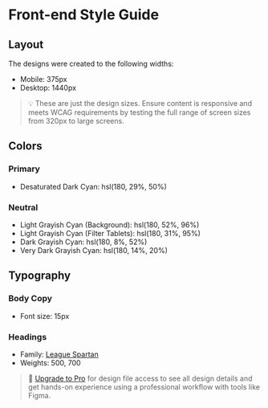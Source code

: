 # Front-end Style Guide

## Layout

The designs were created to the following widths:

- Mobile: 375px
- Desktop: 1440px

> 💡 These are just the design sizes. Ensure content is responsive and meets WCAG requirements by testing the full range of screen sizes from 320px to large screens.

## Colors

### Primary

- Desaturated Dark Cyan: hsl(180, 29%, 50%)

### Neutral

- Light Grayish Cyan (Background): hsl(180, 52%, 96%)
- Light Grayish Cyan (Filter Tablets): hsl(180, 31%, 95%)
- Dark Grayish Cyan: hsl(180, 8%, 52%)
- Very Dark Grayish Cyan: hsl(180, 14%, 20%)

## Typography

### Body Copy

- Font size: 15px

### Headings

- Family: [League Spartan](https://fonts.google.com/specimen/League+Spartan)
- Weights: 500, 700

> 💎 [Upgrade to Pro](https://www.frontendmentor.io/pro?ref=style-guide) for design file access to see all design details and get hands-on experience using a professional workflow with tools like Figma.
<div>
 <!-- <div class="tablefirst borderLeft">
          <div>
            <img src="./images/photosnap.svg" alt="">
          </div>
          <div class="second">
            <div class="toolname">
              <p class="Photoshop">Photoshop</p>
              <p class="new">NEW!</p>
              <p class="feature">FEATURED</p>
            </div>
            <div class="professionname">
              Senior Frontend Developer
            </div>
            <div class="timeAndPlace">
              <p>1d ago</p>
              <p>.</p>
              <p>Full Time</p>
              <p>.</p>
              <p>USA ONLY</p>
            </div>
          </div>
          <div class="skillname">
            <p>Frontend</p>
            <p>Senior</p>
            <p>HTML</p>
            <p>CSS</p>
            <p>JavaScript</p>
          </div>
        </div>
        <div class="tablefirst borderLeft">
          <div>
            <img src="./images/manage.svg" alt="">
          </div>
          <div class="second">
            <div class="toolname">
              <p class="Photoshop">Manage</p>
              <p class="new">NEW!</p>
              <p class="feature">FEATURED</p>
            </div>
            <div class="professionname">
              Fullstack Developer

            </div>
            <div class="timeAndPlace">
              <p>1d ago</p>
              <p>.</p>
              <p>Part Time</p>
              <p>.</p>
              <p>Remote</p>
            </div>
          </div>
          <div class="skillname">
            <p>Fullstack</p>
            <p>Midweight</p>
            <p>React</p>
            <p>Python</p>
          </div>
        </div>
        <div class="tablefirst">
          <div>
            <img src="./images/account.svg" alt="">
          </div>
          <div class="second">
            <div class="toolname">
              <p class="Photoshop">Account</p>
              <p class="new">NEW!</p>
              <!-- <p class="feature">FEATURED</p> -->
            </div>
            <div class="professionname">
              Junior Frontend Developer

            </div>
            <div class="timeAndPlace">
              <p>2d ago</p>
              <p>.</p>
              <p>Part Time</p>
              <p>.</p>
              <p>USA ONLY</p>
            </div>
          </div>
          <div class="skillname">
            <p>Frontend</p>
            <p>Junior</p>
            <p>React</p>
            <p>Sass</p>
            <p>JavaScript</p>
          </div>
        </div>
        <div class="tablefirst">
          <div>
            <img src="./images/myhome.svg" alt="">
          </div>
          <div class="second">
            <div class="toolname">
              <p class="Photoshop">MyHome</p>
              <!-- <p class="new">NEW!</p>
              <p class="feature">FEATURED</p> -->
            </div>
            <div class="professionname">
              Junior Frontend Developer

            </div>
            <div class="timeAndPlace">
              <p>5d ago</p>
              <p>.</p>
              <p>Contract</p>
              <p>.</p>
              <p>USA ONLY</p>
            </div>
          </div>
          <div class="skillname">
            <p>Frontend</p>
            <p>Junior</p>
            <p>CSS</p>
            <p>Java Script</p>
          </div>
        </div>
        <div class="tablefirst">
          <div>
            <img src="./images/loop-studios.svg" alt="">
          </div>
          <div class="second">
            <div class="toolname">
              <p class="Photoshop">Loop Studias</p>
              <!-- <p class="new">NEW!</p>
              <p class="feature">FEATURED</p> -->
            </div>
            <div class="professionname">
              Software Engineer
            </div>
            <div class="timeAndPlace">
              <p>1w ago</p>
              <p>.</p>
              <p>Full Time</p>
              <p>.</p>
              <p>Worldwide</p>
            </div>
          </div>
          <div class="skillname">
            <p>Fullstack</p>
            <p>Midweight</p>
            <p>Java Script</p>
            <p>Sass</p>
            <p>Ruby</p>
          </div>
        </div>
        <div class="tablefirst">
          <div>
            <img src="./images/faceit.svg" alt="">
          </div>
          <div class="second">
            <div class="toolname">
              <p class="Photoshop">Faceit</p>
              <!-- <p class="new">NEW!</p> -->
              <!-- <p class="feature">FEATURED</p> -->
            </div>
            <div class="professionname">
              Junior Backend Developer
            </div>
            <div class="timeAndPlace">
              <p>2w ago</p>
              <p>.</p>
              <p>Full Time</p>
              <p>.</p>
              <p>UK ONLY</p>
            </div>
          </div>
          <div class="skillname">
            <p>Backend</p>
            <p>Junior</p>
          <p>Ruby</p>
            <p>RoR</p>
          </div>
        </div>
        <div class="tablefirst">
          <div>
            <img src="./images/shortly.svg" alt="">
          </div>
          <div class="second">
            <div class="toolname">
              <p class="Photoshop">Shortly</p>
              <!-- <p class="new">NEW!</p>
              <p class="feature">FEATURED</p> -->
            </div>
            <div class="professionname">
              Junior Developer
            </div>
            <div class="timeAndPlace">
              <p>2w ago</p>
              <p>.</p>
              <p>Full Time</p>
              <p>.</p>
              <p>Worldwide</p>
            </div>
          </div>
          <div class="skillname">
            <p>Frontend</p>
            <p>Junior</p>
            <p>HTML</p>
            <p>Sass</p>
            <p>Java Script</p>
          </div>
        </div>
        <div class="tablefirst">
          <div>
            <img src="./images/insure.svg" alt="">
          </div>
          <div class="second">
            <div class="toolname">
              <p class="Photoshop">Insure</p>
              <!-- <p class="new">NEW!</p>
              <p class="feature">FEATURED</p> -->
            </div>
            <div class="professionname">
              Junior Frontend Developer
            </div>
            <div class="timeAndPlace">
              <p>2w ago</p>
              <p>.</p>
              <p>Full Time</p>
              <p>.</p>
              <p>USA ONLY</p>
            </div>
          </div>
          <div class="skillname">
            <p>Frontend</p>
            <p>Junior</p>
            <p>Vue</p>
            <p>Java Script</p>
            <p>Sass</p>
          </div>
        </div>
        <div class="tablefirst">
          <div>
            <img src="./images/eyecam-co.svg" alt="">
          </div>
          <div class="second">
            <div class="toolname">
              <p class="Photoshop">Full Stack Engineer</p>
              <!-- <p class="new">NEW!</p>
              <p class="feature">FEATURED</p> -->
            </div>
            <div class="professionname">
              Full Stack Developer
            </div>
            <div class="timeAndPlace">
              <p>2w ago</p>
              <p>.</p>
              <p>Full Time</p>
              <p>.</p>
              <p>Worldwide</p>
            </div>
          </div>
          <div class="skillname">
            <p>Fullstack</p>
            <p>Midweight</p>
            <p>Java Script</p>
            <p>Django</p>
            <p>Python</p>
          </div>
        </div>
        <div class="tablefirst">
          <div>
            <img src="./images/the-air-filter-company.svg" alt="">
          </div>
          <div class="second">
            <div class="toolname">
              <p class="Photoshop">The Filter Company</p>
              <!-- <p class="new">NEW!</p>
              <p class="feature">FEATURED</p> -->
            </div>
            <div class="professionname">
               Front-end Dev
            </div>
            <div class="timeAndPlace">
              <p>1d ago</p>
              <p>.</p>
              <p>Full Time</p>
              <p>.</p>
              <p>USA ONLY</p>
            </div>
          </div>
          <div class="skillname">
            <p>Frontend</p>
            <p>Junior</p>
            <p>React</p>
            <p>Sass</p>
            <p>Java Script</p>
          </div>
        </div> -->